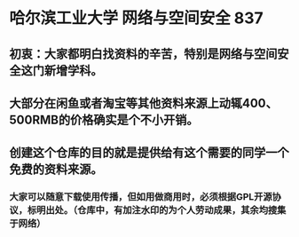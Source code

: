 # 哈尔滨工业大学 网络与空间安全 837 

## 初衷：大家都明白找资料的辛苦，特别是网络与空间安全这门新增学科。
## 大部分在闲鱼或者淘宝等其他资料来源上动辄400、500RMB的价格确实是个不小开销。
## 创建这个仓库的目的就是提供给有这个需要的同学一个免费的资料来源。

### 大家可以随意下载使用传播，但如用做商用时，必须根据GPL开源协议，标明出处。（仓库中，有加注水印的为个人劳动成果，其余均搜集于网络）
